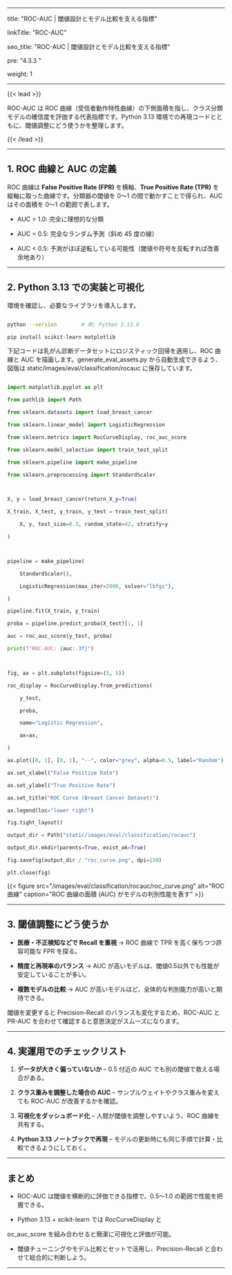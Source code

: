 ﻿---

title: "ROC-AUC | 閾値設計とモデル比較を支える指標"

linkTitle: "ROC-AUC"

seo_title: "ROC-AUC | 閾値設計とモデル比較を支える指標"

pre: "4.3.3 "

weight: 1

---



{{< lead >}}

ROC-AUC は ROC 曲線（受信者動作特性曲線）の下側面積を指し、クラス分類モデルの確信度を評価する代表指標です。Python 3.13 環境での再現コードとともに、閾値調整にどう使うかを整理します。

{{< /lead >}}



---



## 1. ROC 曲線と AUC の定義



ROC 曲線は **False Positive Rate (FPR)** を横軸、**True Positive Rate (TPR)** を縦軸に取った曲線です。分類器の閾値を 0〜1 の間で動かすことで得られ、AUC はその面積を 0〜1 の範囲で表します。



- AUC = 1.0: 完全に理想的な分類

- AUC = 0.5: 完全なランダム予測（斜め 45 度の線）

- AUC < 0.5: 予測がほぼ逆転している可能性（閾値や符号を反転すれば改善余地あり）



---



## 2. Python 3.13 での実装と可視化



環境を確認し、必要なライブラリを導入します。



```bash

python --version        # 例: Python 3.13.0

pip install scikit-learn matplotlib

```



下記コードは乳がん診断データセットにロジスティック回帰を適用し、ROC 曲線と AUC を描画します。generate_eval_assets.py から自動生成できるよう、図版は static/images/eval/classification/rocauc に保存しています。



```python

import matplotlib.pyplot as plt

from pathlib import Path

from sklearn.datasets import load_breast_cancer

from sklearn.linear_model import LogisticRegression

from sklearn.metrics import RocCurveDisplay, roc_auc_score

from sklearn.model_selection import train_test_split

from sklearn.pipeline import make_pipeline

from sklearn.preprocessing import StandardScaler



X, y = load_breast_cancer(return_X_y=True)

X_train, X_test, y_train, y_test = train_test_split(

    X, y, test_size=0.3, random_state=42, stratify=y

)



pipeline = make_pipeline(

    StandardScaler(),

    LogisticRegression(max_iter=2000, solver="lbfgs"),

)

pipeline.fit(X_train, y_train)

proba = pipeline.predict_proba(X_test)[:, 1]

auc = roc_auc_score(y_test, proba)

print(f"ROC-AUC: {auc:.3f}")



fig, ax = plt.subplots(figsize=(5, 5))

roc_display = RocCurveDisplay.from_predictions(

    y_test,

    proba,

    name="Logistic Regression",

    ax=ax,

)

ax.plot([0, 1], [0, 1], "--", color="grey", alpha=0.5, label="Random")

ax.set_xlabel("False Positive Rate")

ax.set_ylabel("True Positive Rate")

ax.set_title("ROC Curve (Breast Cancer Dataset)")

ax.legend(loc="lower right")

fig.tight_layout()

output_dir = Path("static/images/eval/classification/rocauc")

output_dir.mkdir(parents=True, exist_ok=True)

fig.savefig(output_dir / "roc_curve.png", dpi=150)

plt.close(fig)

```



{{< figure src="/images/eval/classification/rocauc/roc_curve.png" alt="ROC 曲線" caption="ROC 曲線の面積 (AUC) がモデルの判別性能を表す" >}}



---



## 3. 閾値調整にどう使うか



- **医療・不正検知などで Recall を重視** → ROC 曲線で TPR を高く保ちつつ許容可能な FPR を探る。

- **精度と再現率のバランス** → AUC が高いモデルは、閾値0.5以外でも性能が安定していることが多い。

- **複数モデルの比較** → AUC が高いモデルほど、全体的な判別能力が高いと期待できる。



閾値を変更すると Precision-Recall のバランスも変化するため、ROC-AUC と PR-AUC を合わせて確認すると意思決定がスムーズになります。



---



## 4. 実運用でのチェックリスト



1. **データが大きく偏っていないか** – 0.5 付近の AUC でも別の閾値で救える場合がある。

2. **クラス重みを調整した場合の AUC** – サンプルウェイトやクラス重みを変えても ROC-AUC が改善するかを確認。

3. **可視化をダッシュボード化** – 人間が閾値を調整しやすいよう、ROC 曲線を共有する。

4. **Python 3.13 ノートブックで再現** – モデルの更新時にも同じ手順で計算・比較できるようにしておく。



---



## まとめ



- ROC-AUC は閾値を横断的に評価できる指標で、0.5〜1.0 の範囲で性能を把握できる。

- Python 3.13 + scikit-learn では RocCurveDisplay と 

oc_auc_score を組み合わせると簡潔に可視化と評価が可能。

- 閾値チューニングやモデル比較とセットで活用し、Precision-Recall と合わせて総合的に判断しよう。

---

